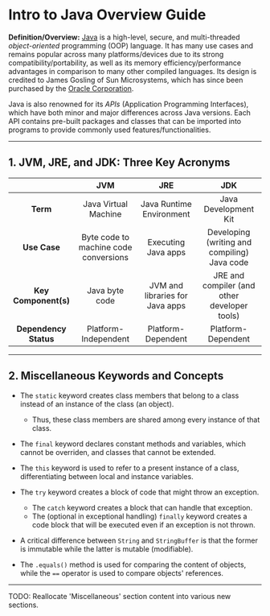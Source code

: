 # Intro to Java Overview Guide
**Definition/Overview:** [Java](https://www.java.com/en/) is a high-level, secure, and multi-threaded *object-oriented* programming (OOP) language. It has many use cases and remains popular across many platforms/devices due to its strong compatibility/portability, as well as its memory efficiency/performance advantages in comparison to many other compiled languages. Its design is credited to James Gosling of Sun Microsystems, which has since been purchased by the [Oracle Corporation](https://www.oracle.com/).
  
Java is also renowned for its *APIs* (Application Programming Interfaces), which have both minor and major differences across Java versions. Each API contains pre-built packages and classes that can be imported into programs to provide commonly used features/functionalities.
  
<hr />

## 1. JVM, JRE, and JDK: Three Key Acronyms
  
| | **JVM** | **JRE** | **JDK** |
| :---: | :---: | :---: | :---: |
| **Term** | Java Virtual Machine | Java Runtime Environment | Java Development Kit |
| **Use Case** | Byte code to machine code conversions | Executing Java apps | Developing (writing and compiling) Java code |
| **Key Component(s)** | Java byte code | JVM and libraries for Java apps | JRE and compiler (and other developer tools) |
| **Dependency Status** | Platform-Independent | Platform-Dependent | Platform-Dependent |
  
<hr />

## 2. Miscellaneous Keywords and Concepts
  
* The `static` keyword creates class members that belong to a class instead of an instance of the class (an object).
  + Thus, these class members are shared among every instance of that class.  
* The `final` keyword declares constant methods and variables, which cannot be overriden, and classes that cannot be extended.  
* The `this` keyword is used to refer to a present instance of a class, differentiating between local and instance variables.  
* The `try` keyword creates a block of code that might throw an exception.
  + The `catch` keyword creates a block that can handle that exception.
  + The (optional in exceptional handling) `finally` keyword creates a code block that will be executed even if an exception is not thrown.
  
* A critical difference between `String` and `StringBuffer` is that the former is immutable while the latter is mutable (modifiable).  
* The `.equals()` method is used for comparing the content of objects, while the `==` operator is used to compare objects' references.  
  
<hr />
  
TODO: Reallocate 'Miscellaneous' section content into various new sections.
